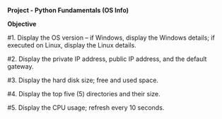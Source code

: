**Project - Python Fundamentals (OS Info)**

**Objective**

#1. Display the OS version – if Windows, display the Windows details; if executed on Linux, display the Linux details.

#2. Display the private IP address, public IP address, and the default gateway.

#3. Display the hard disk size; free and used space.

#4. Display the top five (5) directories and their size.

#5. Display the CPU usage; refresh every 10 seconds.
